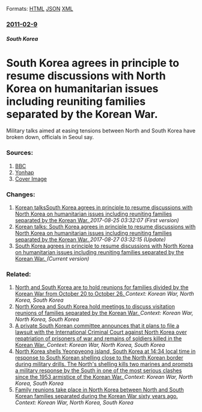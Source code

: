 
Formats: [HTML](/news/2011/02/9/south-korea-agrees-in-principle-to-resume-discussions-with-north-korea-on-humanitarian-issues-including-reuniting-families-separated-by-the.html)  [JSON](/news/2011/02/9/south-korea-agrees-in-principle-to-resume-discussions-with-north-korea-on-humanitarian-issues-including-reuniting-families-separated-by-the.json)  [XML](/news/2011/02/9/south-korea-agrees-in-principle-to-resume-discussions-with-north-korea-on-humanitarian-issues-including-reuniting-families-separated-by-the.xml)  

### [2011-02-9](/news/2011/02/9/index.md)

##### South Korea
# South Korea agrees in principle to resume discussions with North Korea on humanitarian issues including reuniting families separated by the Korean War. 

Military talks aimed at easing tensions between North and South Korea have broken down, officials in Seoul say.


### Sources:

1. [BBC](http://www.bbc.co.uk/news/world-asia-pacific-12401126)
2. [Yonhap](http://english.yonhapnews.co.kr/national/2011/02/09/83/0301000000AEN20110209009100315F.HTML)
2. [Cover Image](http://www.bbc.co.uk/news/special/2015/newsspec_10857/bbc_news_logo.png?cb=1)

### Changes:

1. [Korean talksSouth Korea agrees in principle to resume discussions with North Korea on humanitarian issues including reuniting families separated by the Korean War. ](/news/2011/02/9/korean-talkspsouth-korea-agrees-in-principle-to-resume-discussions-with-north-korea-on-humanitarian-issues-including-reuniting-families-sepa.md) _2017-08-25 03:32:07 (First version)_
2. [Korean talks: South Korea agrees in principle to resume discussions with North Korea on humanitarian issues including reuniting families separated by the Korean War. ](/news/2011/02/9/korean-talks-south-korea-agrees-in-principle-to-resume-discussions-with-north-korea-on-humanitarian-issues-including-reuniting-families-sep.md) _2017-08-27 03:32:15 (Update)_
2. [South Korea agrees in principle to resume discussions with North Korea on humanitarian issues including reuniting families separated by the Korean War. ](/news/2011/02/9/south-korea-agrees-in-principle-to-resume-discussions-with-north-korea-on-humanitarian-issues-including-reuniting-families-separated-by-the.md) _(Current version)_

### Related:

1. [North and South Korea are to hold reunions for families divided by the Korean War from October 20 to October 26. ](/news/2015/09/8/north-and-south-korea-are-to-hold-reunions-for-families-divided-by-the-korean-war-from-october-20-to-october-26.md) _Context: Korean War, North Korea, South Korea_
2. [North Korea and South Korea hold meetings to discuss visitation reunions of families separated by the Korean War. ](/news/2014/02/5/north-korea-and-south-korea-hold-meetings-to-discuss-visitation-reunions-of-families-separated-by-the-korean-war.md) _Context: Korean War, North Korea, South Korea_
3. [A private South Korean committee announces that it plans to file a lawsuit with the International Criminal Court against North Korea over repatriation of prisoners of war and remains of soldiers killed in the Korean War. ](/news/2012/07/25/a-private-south-korean-committee-announces-that-it-plans-to-file-a-lawsuit-with-the-international-criminal-court-against-north-korea-over-re.md) _Context: Korean War, North Korea, South Korea_
4. [North Korea shells Yeonpyeong island, South Korea at 14:34 local time in response to South Korean shelling close to the North Korean border during military drills. The North's shelling kills two marines and prompts a military response by the South in one of the most serious clashes since the 1953 armistice of the Korean War. ](/news/2010/11/23/north-korea-shells-yeonpyeong-island-south-korea-at-14-34-local-time-in-response-to-south-korean-shelling-close-to-the-north-korean-border.md) _Context: Korean War, North Korea, South Korea_
5. [Family reunions take place in North Korea between North and South Korean families separated during the Korean War sixty years ago. ](/news/2010/10/30/family-reunions-take-place-in-north-korea-between-north-and-south-korean-families-separated-during-the-korean-war-sixty-years-ago.md) _Context: Korean War, North Korea, South Korea_
